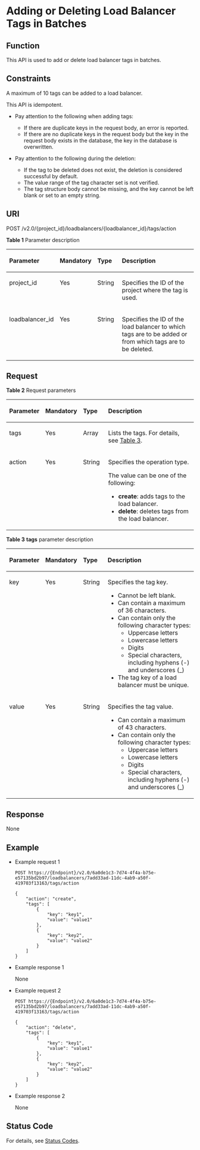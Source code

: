 # Adding or Deleting Load Balancer Tags in Batches <a name="EN-US_TOPIC_0109852827"></a>

## Function<a name="en-us_topic_0094115925_section52990618114447"></a>

This API is used to add or delete load balancer tags in batches. 

## Constraints<a name="en-us_topic_0094115925_section9767185772119"></a>

A maximum of 10 tags can be added to a load balancer.

This API is idempotent.

-   Pay attention to the following when adding tags:
    -   If there are duplicate keys in the request body, an error is reported.
    -   If there are no duplicate keys in the request body but the key in the request body exists in the database, the key in the database is overwritten.

-   Pay attention to the following during the deletion:
    -   If the tag to be deleted does not exist, the deletion is considered successful by default.
    -   The value range of the tag character set is not verified.
    -   The tag structure body cannot be missing, and the key cannot be left blank or set to an empty string.


## URI<a name="en-us_topic_0094115925_section42564372114447"></a>

POST /v2.0/\{project\_id\}/loadbalancers/\{loadbalancer\_id\}/tags/action

**Table  1**  Parameter description

<a name="table33323423"></a>
<table><thead align="left"><tr id="row8420641"><th class="cellrowborder" valign="top" width="15%" id="mcps1.2.5.1.1"><p id="p10983320"><a name="p10983320"></a><a name="p10983320"></a>Parameter</p>
</th>
<th class="cellrowborder" valign="top" width="14.000000000000002%" id="mcps1.2.5.1.2"><p id="p17233719"><a name="p17233719"></a><a name="p17233719"></a><strong id="en-us_topic_0094115925_b84235270616735"><a name="en-us_topic_0094115925_b84235270616735"></a><a name="en-us_topic_0094115925_b84235270616735"></a>Mandatory</strong></p>
</th>
<th class="cellrowborder" valign="top" width="14.000000000000002%" id="mcps1.2.5.1.3"><p id="p4164548117122"><a name="p4164548117122"></a><a name="p4164548117122"></a><strong id="en-us_topic_0094115925_b842352706151111"><a name="en-us_topic_0094115925_b842352706151111"></a><a name="en-us_topic_0094115925_b842352706151111"></a>Type</strong></p>
</th>
<th class="cellrowborder" valign="top" width="56.99999999999999%" id="mcps1.2.5.1.4"><p id="p53754023"><a name="p53754023"></a><a name="p53754023"></a>Description</p>
</th>
</tr>
</thead>
<tbody><tr id="row53906008171138"><td class="cellrowborder" valign="top" width="15%" headers="mcps1.2.5.1.1 "><p id="p16126074171144"><a name="p16126074171144"></a><a name="p16126074171144"></a>project_id</p>
</td>
<td class="cellrowborder" valign="top" width="14.000000000000002%" headers="mcps1.2.5.1.2 "><p id="p31143627171144"><a name="p31143627171144"></a><a name="p31143627171144"></a>Yes</p>
</td>
<td class="cellrowborder" valign="top" width="14.000000000000002%" headers="mcps1.2.5.1.3 "><p id="p39605860171144"><a name="p39605860171144"></a><a name="p39605860171144"></a>String</p>
</td>
<td class="cellrowborder" valign="top" width="56.99999999999999%" headers="mcps1.2.5.1.4 "><p id="p11184131"><a name="p11184131"></a><a name="p11184131"></a>Specifies the ID of the project where the tag is used.</p>
<p id="p8222164914610"><a name="p8222164914610"></a><a name="p8222164914610"></a></p>
</td>
</tr>
<tr id="row33431272113959"><td class="cellrowborder" valign="top" width="15%" headers="mcps1.2.5.1.1 "><p id="p19792599161649"><a name="p19792599161649"></a><a name="p19792599161649"></a>loadbalancer_id</p>
</td>
<td class="cellrowborder" valign="top" width="14.000000000000002%" headers="mcps1.2.5.1.2 "><p id="p50996812114013"><a name="p50996812114013"></a><a name="p50996812114013"></a>Yes</p>
</td>
<td class="cellrowborder" valign="top" width="14.000000000000002%" headers="mcps1.2.5.1.3 "><p id="p1958172617518"><a name="p1958172617518"></a><a name="p1958172617518"></a>String</p>
</td>
<td class="cellrowborder" valign="top" width="56.99999999999999%" headers="mcps1.2.5.1.4 "><p id="p8340728114018"><a name="p8340728114018"></a><a name="p8340728114018"></a>Specifies the ID of the load balancer to which tags are to be added or from which tags are to be deleted.</p>
</td>
</tr>
</tbody>
</table>

## Request<a name="en-us_topic_0094115925_section11352640114447"></a>

**Table  2**  Request parameters

<a name="en-us_topic_0094115925_table60941389114447"></a>
<table><thead align="left"><tr id="en-us_topic_0094115925_row2166302114447"><th class="cellrowborder" valign="top" width="13%" id="mcps1.2.5.1.1"><p id="en-us_topic_0094115925_p41252734114447"><a name="en-us_topic_0094115925_p41252734114447"></a><a name="en-us_topic_0094115925_p41252734114447"></a>Parameter</p>
</th>
<th class="cellrowborder" valign="top" width="15%" id="mcps1.2.5.1.2"><p id="en-us_topic_0094115925_p53137130114447"><a name="en-us_topic_0094115925_p53137130114447"></a><a name="en-us_topic_0094115925_p53137130114447"></a><strong id="b301017731"><a name="b301017731"></a><a name="b301017731"></a>Mandatory</strong></p>
</th>
<th class="cellrowborder" valign="top" width="14.000000000000002%" id="mcps1.2.5.1.3"><p id="en-us_topic_0094115925_p9140299114447"><a name="en-us_topic_0094115925_p9140299114447"></a><a name="en-us_topic_0094115925_p9140299114447"></a><strong id="b1956220786"><a name="b1956220786"></a><a name="b1956220786"></a>Type</strong></p>
</th>
<th class="cellrowborder" valign="top" width="57.99999999999999%" id="mcps1.2.5.1.4"><p id="en-us_topic_0094115925_p2166793114447"><a name="en-us_topic_0094115925_p2166793114447"></a><a name="en-us_topic_0094115925_p2166793114447"></a>Description</p>
</th>
</tr>
</thead>
<tbody><tr id="en-us_topic_0094115925_row41292555114447"><td class="cellrowborder" valign="top" width="13%" headers="mcps1.2.5.1.1 "><p id="en-us_topic_0094115925_p56362682114447"><a name="en-us_topic_0094115925_p56362682114447"></a><a name="en-us_topic_0094115925_p56362682114447"></a>tags</p>
</td>
<td class="cellrowborder" valign="top" width="15%" headers="mcps1.2.5.1.2 "><p id="en-us_topic_0094115925_p1974525114447"><a name="en-us_topic_0094115925_p1974525114447"></a><a name="en-us_topic_0094115925_p1974525114447"></a>Yes</p>
</td>
<td class="cellrowborder" valign="top" width="14.000000000000002%" headers="mcps1.2.5.1.3 "><p id="p892419588196"><a name="p892419588196"></a><a name="p892419588196"></a>Array</p>
</td>
<td class="cellrowborder" valign="top" width="57.99999999999999%" headers="mcps1.2.5.1.4 "><p id="en-us_topic_0094115925_p2851681114447"><a name="en-us_topic_0094115925_p2851681114447"></a><a name="en-us_topic_0094115925_p2851681114447"></a>Lists the tags. For details, see <a href="#en-us_topic_0094115925_table16812991114447">Table 3</a>.</p>
</td>
</tr>
<tr id="en-us_topic_0094115925_row25665132114447"><td class="cellrowborder" valign="top" width="13%" headers="mcps1.2.5.1.1 "><p id="en-us_topic_0094115925_p65609826114447"><a name="en-us_topic_0094115925_p65609826114447"></a><a name="en-us_topic_0094115925_p65609826114447"></a>action</p>
</td>
<td class="cellrowborder" valign="top" width="15%" headers="mcps1.2.5.1.2 "><p id="en-us_topic_0094115925_p12795696114447"><a name="en-us_topic_0094115925_p12795696114447"></a><a name="en-us_topic_0094115925_p12795696114447"></a>Yes</p>
</td>
<td class="cellrowborder" valign="top" width="14.000000000000002%" headers="mcps1.2.5.1.3 "><p id="en-us_topic_0094115925_p29818495114447"><a name="en-us_topic_0094115925_p29818495114447"></a><a name="en-us_topic_0094115925_p29818495114447"></a>String</p>
</td>
<td class="cellrowborder" valign="top" width="57.99999999999999%" headers="mcps1.2.5.1.4 "><p id="p597772653220"><a name="p597772653220"></a><a name="p597772653220"></a>Specifies the operation type.</p>
<p id="p6875837143218"><a name="p6875837143218"></a><a name="p6875837143218"></a>The value can be one of the following:</p>
<a name="ul16838103943212"></a><a name="ul16838103943212"></a><ul id="ul16838103943212"><li><strong id="b842352706113353"><a name="b842352706113353"></a><a name="b842352706113353"></a>create</strong>: adds tags to the load balancer.</li><li><strong id="b842352706194852"><a name="b842352706194852"></a><a name="b842352706194852"></a>delete</strong>: deletes tags from the load balancer.</li></ul>
</td>
</tr>
</tbody>
</table>

**Table  3** **tags**  parameter description

<a name="en-us_topic_0094115925_table16812991114447"></a>
<table><thead align="left"><tr id="en-us_topic_0094115925_row870873114447"><th class="cellrowborder" valign="top" width="13%" id="mcps1.2.5.1.1"><p id="en-us_topic_0094115925_p3431874114447"><a name="en-us_topic_0094115925_p3431874114447"></a><a name="en-us_topic_0094115925_p3431874114447"></a>Parameter</p>
</th>
<th class="cellrowborder" valign="top" width="15%" id="mcps1.2.5.1.2"><p id="en-us_topic_0094115925_p9546376114447"><a name="en-us_topic_0094115925_p9546376114447"></a><a name="en-us_topic_0094115925_p9546376114447"></a><strong id="b1978389205"><a name="b1978389205"></a><a name="b1978389205"></a>Mandatory</strong></p>
</th>
<th class="cellrowborder" valign="top" width="14.000000000000002%" id="mcps1.2.5.1.3"><p id="en-us_topic_0094115925_p35058962114447"><a name="en-us_topic_0094115925_p35058962114447"></a><a name="en-us_topic_0094115925_p35058962114447"></a><strong id="b407269580"><a name="b407269580"></a><a name="b407269580"></a>Type</strong></p>
</th>
<th class="cellrowborder" valign="top" width="57.99999999999999%" id="mcps1.2.5.1.4"><p id="en-us_topic_0094115925_p21203656114447"><a name="en-us_topic_0094115925_p21203656114447"></a><a name="en-us_topic_0094115925_p21203656114447"></a>Description</p>
</th>
</tr>
</thead>
<tbody><tr id="en-us_topic_0094115925_row39774612114447"><td class="cellrowborder" valign="top" width="13%" headers="mcps1.2.5.1.1 "><p id="en-us_topic_0094115925_p518107114447"><a name="en-us_topic_0094115925_p518107114447"></a><a name="en-us_topic_0094115925_p518107114447"></a>key</p>
</td>
<td class="cellrowborder" valign="top" width="15%" headers="mcps1.2.5.1.2 "><p id="en-us_topic_0094115925_p41966727114447"><a name="en-us_topic_0094115925_p41966727114447"></a><a name="en-us_topic_0094115925_p41966727114447"></a>Yes</p>
</td>
<td class="cellrowborder" valign="top" width="14.000000000000002%" headers="mcps1.2.5.1.3 "><p id="en-us_topic_0094115925_p43861760114447"><a name="en-us_topic_0094115925_p43861760114447"></a><a name="en-us_topic_0094115925_p43861760114447"></a>String</p>
</td>
<td class="cellrowborder" valign="top" width="57.99999999999999%" headers="mcps1.2.5.1.4 "><p id="p1395417582912"><a name="p1395417582912"></a><a name="p1395417582912"></a>Specifies the tag key.</p>
<a name="ul5708182422218"></a><a name="ul5708182422218"></a><ul id="ul5708182422218"><li>Cannot be left blank.</li><li>Can contain a maximum of 36 characters.</li><li>Can contain only the following character types:<a name="ul18708824152211"></a><a name="ul18708824152211"></a><ul id="ul18708824152211"><li>Uppercase letters</li><li>Lowercase letters</li><li>Digits</li><li>Special characters, including hyphens (-) and underscores (_)</li></ul>
</li><li>The tag key of a load balancer must be unique.</li></ul>
</td>
</tr>
<tr id="en-us_topic_0094115925_row31404187114447"><td class="cellrowborder" valign="top" width="13%" headers="mcps1.2.5.1.1 "><p id="en-us_topic_0094115925_p60711218114447"><a name="en-us_topic_0094115925_p60711218114447"></a><a name="en-us_topic_0094115925_p60711218114447"></a>value</p>
</td>
<td class="cellrowborder" valign="top" width="15%" headers="mcps1.2.5.1.2 "><p id="en-us_topic_0094115925_p18661617114447"><a name="en-us_topic_0094115925_p18661617114447"></a><a name="en-us_topic_0094115925_p18661617114447"></a>Yes</p>
</td>
<td class="cellrowborder" valign="top" width="14.000000000000002%" headers="mcps1.2.5.1.3 "><p id="en-us_topic_0094115925_p35196033114447"><a name="en-us_topic_0094115925_p35196033114447"></a><a name="en-us_topic_0094115925_p35196033114447"></a>String</p>
</td>
<td class="cellrowborder" valign="top" width="57.99999999999999%" headers="mcps1.2.5.1.4 "><p id="p877212691013"><a name="p877212691013"></a><a name="p877212691013"></a>Specifies the tag value.</p>
<a name="ul17709124142210"></a><a name="ul17709124142210"></a><ul id="ul17709124142210"><li>Can contain a maximum of 43 characters.</li><li>Can contain only the following character types:<a name="ul670952492214"></a><a name="ul670952492214"></a><ul id="ul670952492214"><li>Uppercase letters</li><li>Lowercase letters</li><li>Digits</li><li>Special characters, including hyphens (-) and underscores (_)</li></ul>
</li></ul>
</td>
</tr>
</tbody>
</table>

## Response<a name="en-us_topic_0094115925_section22322523114447"></a>

None

## Example<a name="section67131947171311"></a>

-   Example request 1

    ```
    POST https://{Endpoint}/v2.0/6a0de1c3-7d74-4f4a-b75e-e57135bd2b97/loadbalancers/7add33ad-11dc-4ab9-a50f-419703f13163/tags/action
    
    {
        "action": "create", 
        "tags": [
            {
                "key": "key1", 
                "value": "value1"
            }, 
            {
                "key": "key2", 
                "value": "value2"
            }
        ]
    }
    ```

-   Example response 1

    None

-   Example request 2

    ```
    POST https://{Endpoint}/v2.0/6a0de1c3-7d74-4f4a-b75e-e57135bd2b97/loadbalancers/7add33ad-11dc-4ab9-a50f-419703f13163/tags/action
    
    {
        "action": "delete", 
        "tags": [
            {
                "key": "key1", 
                "value": "value1"
            }, 
            {
                "key": "key2", 
                "value": "value2"
            }
        ]
    }
    ```


-   Example response 2

    None


## Status Code<a name="en-us_topic_0094115925_section1030264817164"></a>

For details, see  [Status Codes](status-codes.md).

